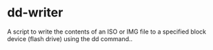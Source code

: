 # dd-writer
A script to write the contents of an ISO or IMG file to a specified block device (flash drive) using the dd command..
